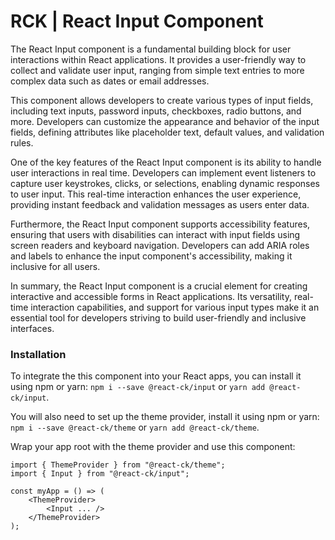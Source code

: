 # RCK | React Input Component

The React Input component is a fundamental building block for user interactions within React applications. It provides a user-friendly way to collect and validate user input, ranging from simple text entries to more complex data such as dates or email addresses.

This component allows developers to create various types of input fields, including text inputs, password inputs, checkboxes, radio buttons, and more. Developers can customize the appearance and behavior of the input fields, defining attributes like placeholder text, default values, and validation rules.

One of the key features of the React Input component is its ability to handle user interactions in real time. Developers can implement event listeners to capture user keystrokes, clicks, or selections, enabling dynamic responses to user input. This real-time interaction enhances the user experience, providing instant feedback and validation messages as users enter data.

Furthermore, the React Input component supports accessibility features, ensuring that users with disabilities can interact with input fields using screen readers and keyboard navigation. Developers can add ARIA roles and labels to enhance the input component's accessibility, making it inclusive for all users.

In summary, the React Input component is a crucial element for creating interactive and accessible forms in React applications. Its versatility, real-time interaction capabilities, and support for various input types make it an essential tool for developers striving to build user-friendly and inclusive interfaces.

### Installation 

To integrate the this component into your React apps, you can install it using npm or yarn: `npm i --save @react-ck/input` or `yarn add @react-ck/input`.

You will also need to set up the theme provider, install it using npm or yarn: `npm i --save @react-ck/theme` or `yarn add @react-ck/theme`.

Wrap your app root with the theme provider and use this component:

```tsx
import { ThemeProvider } from "@react-ck/theme";
import { Input } from "@react-ck/input";

const myApp = () => (
    <ThemeProvider>
        <Input ... />
    </ThemeProvider>
);
```
